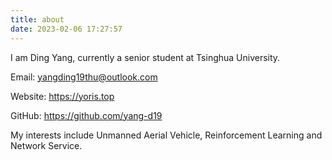 ```yaml
---
title: about
date: 2023-02-06 17:27:57
---
```


I am Ding Yang, currently a senior student at Tsinghua University.

Email: yangding19thu@outlook.com

Website: https://yoris.top

GitHub: https://github.com/yang-d19

My interests include Unmanned Aerial Vehicle, Reinforcement Learning and Network Service.
